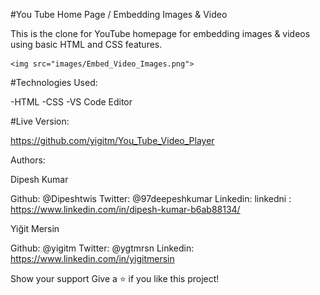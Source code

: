 #You Tube Home Page / Embedding Images & Video

This is the clone for YouTube homepage for embedding images & videos using basic HTML and CSS features.

    <img src="images/Embed_Video_Images.png">

#Technologies Used:

-HTML
-CSS
-VS Code Editor

#Live Version:

https://github.com/yigitm/You_Tube_Video_Player

Authors:

Dipesh Kumar

Github: @Dipeshtwis
Twitter: @97deepeshkumar
Linkedin: linkedni : https://www.linkedin.com/in/dipesh-kumar-b6ab88134/

Yiğit Mersin

Github: @yigitm
Twitter: @ygtmrsn
Linkedin: https://www.linkedin.com/in/yigitmersin

Show your support
Give a ⭐️ if you like this project!
